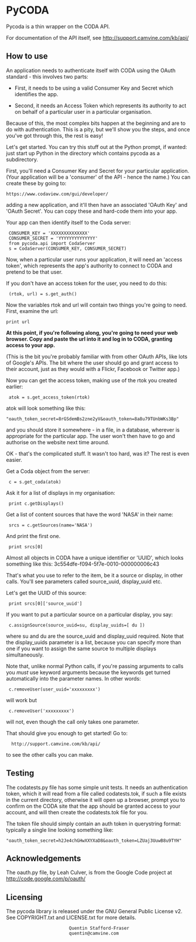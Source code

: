 PyCODA
======

Pycoda is a thin wrapper on the CODA API.

For documentation of the API itself, see http://support.camvine.com/kb/api/

How to use
----------

An application needs to authenticate itself with CODA using the OAuth standard - this involves two parts:

* First, it needs to be using a valid Consumer Key and Secret which 
  identifies the app.

* Second, it needs an Access Token which represents its authority to 
  act on behalf of a particular user in a particular organisation.

Because of this, the most complex bits happen at the beginning and are to do with authentication. This is a pity, but we'll show you the steps, and once you've got through this, the rest is easy!

Let's get started. You can try this stuff out at the Python prompt, if wanted: just start up Python in the directory which contains pycoda as a subdirectory.

First, you'll need a Consumer Key and Secret for your particular application.  (Your application will be a 'consumer' of the API - hence the name.)
You can create these by going to:

    https://www.codaview.com/gui/developer/

adding a new application, and it'll then have an associated 'OAuth Key' and 'OAuth Secret'. You can copy these and hard-code them into your app.

Your app can then identify itself to the Coda server:

     CONSUMER_KEY = 'XXXXXXXXXXXXXX'
     CONSUMER_SECRET = 'YYYYYYYYYYYYYY'
     from pycoda.api import CodaServer
     s = CodaServer(CONSUMER_KEY, CONSUMER_SECRET)

Now, when a particular user runs your application, it will need an 'access token', which represents the app's authority to connect to CODA and pretend to be that user.

If you don't have an access token for the user, you need to do this:

     (rtok, url) = s.get_auth()

Now the variables rtok and url will contain two things you're going to need.  First, examine the url:

    print url

**At this point, if you're following along, you're going to need your web browser.  Copy and paste the url into it and log in to CODA, granting access to your app.**

(This is the bit you're probably familiar with from other OAuth APIs, like lots of Google's APIs.  The bit where the user should go and grant access to their account,  just as they would with a Flickr, Facebook or Twitter app.)

Now you can get the access token, making use of the rtok you created earlier:

     atok = s.get_access_token(rtok)

atok will look something like this:

    "oauth_token_secret=8rGSdemBs2zne2yV&oauth_token=8a8u79TUnbWKs3Bp"

and you should store it somewhere - in a file, in a database, wherever is
appropriate for the particular app. The user won't then have to go and authorise on the website next time around.


OK - that's the complicated stuff.  It wasn't too hard, was it? 
The rest is even easier.

Get a Coda object from the server:

     c = s.get_coda(atok)

Ask it for a list of displays in my organisation:

     print c.getDisplays()

Get a list of content sources that have the word 'NASA' in their name:

     srcs = c.getSources(name='NASA')

And print the first one.

     print srcs[0]

Almost all objects in CODA have a unique identifier or 'UUID', which looks something like this: 3c554dfe-f094-5f7e-0010-000000006c43

That's what you use to refer to the item, be it a source or display, in other calls. You'll see parameters called source_uuid, display_uuid etc.

Let's get the UUID of this source:

     print srcs[0]['source_uuid']

If you want to put a particular source on a particular display, you say:

     c.assignSource(source_uuid=su, display_uuids=[ du ])

where su and du are the source_uuid and display_uuid required. Note that the display_uuids parameter is a list, because you can specify more than one if you want to assign the same source to multiple displays simultaneously.

Note that, unlike normal Python calls, if you're passing arguments to calls you *must* use keyword arguments because the keywords get turned automatically  into the parameter names.   In other words:

     c.removeUser(user_uuid='xxxxxxxxx')

will work but

     c.removeUser('xxxxxxxxx')

will not, even though the call only takes one parameter.

That should give you enough to get started!  Go to: 
    
      http://support.camvine.com/kb/api/

to see the other calls you can make.

Testing
-------

The codatests.py file has some simple unit tests.  It needs an authentication token, which it will read from a file called codatests.tok, if such a file exists in the current directory, otherwise it will open up a browser, prompt you to confirm on the CODA site that the app should be granted access to your account, and will then create the codatests.tok file for you.

The token file should simply contain an auth token in querystring format: typically a single line looking something like:

    "oauth_token_secret=h2Je4chGHwXXYXaD8&oauth_token=LZUaj3UuwB8u9TYH"

Acknowledgements
----------------

The oauth.py file, by Leah Culver, is from the Google Code project at
 http://code.google.com/p/oauth/

Licensing
---------
The pycoda library is released under the GNU General Public License v2.
See COPYRIGHT.txt and LICENSE.txt for more details.


                            Quentin Stafford-Fraser
                            quentin@camvine.com
